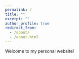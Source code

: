 ```yaml
---
permalink: /
title: ""
excerpt: ""
author_profile: true
redirect_from: 
  - /about/
  - /about.html
---
```


Welcome to my personal website!
